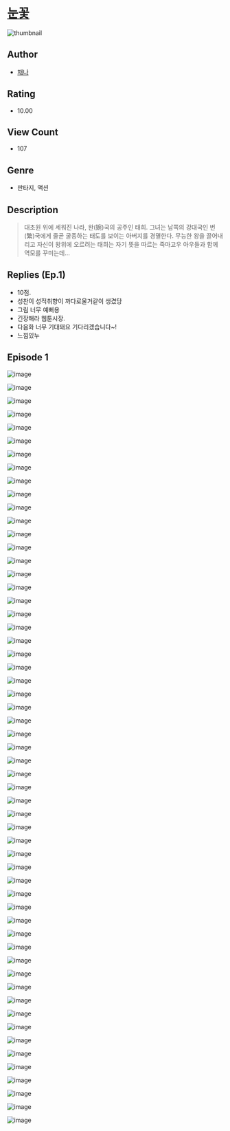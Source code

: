 # [눈꽃](https://comic.naver.com/challenge/list?titleId=811240)
![thumbnail](https://image-comic.pstatic.net/user_contents_data/challenge_comic/2023/05/25/364347/upload_7378695215628248116_480x623.jpeg)

## Author
- [채나](https://comic.naver.com/artistTitle?id=364347)

## Rating
- 10.00

## View Count
- 107

## Genre
- 판타지, 액션

## Description
> 대초원 위에 세워진 나라, 완(婉)국의 공주인 태희. 그녀는 남쪽의 강대국인 번(繁)국에게 줄곧 굴종하는 태도를 보이는 아버지를 경멸한다. 무능한 왕을 끌어내리고 자신이 왕위에 오르려는 태희는 자기 뜻을 따르는 죽마고우 아우들과 함께 역모를 꾸미는데...

## Replies (Ep.1)
- 10점.
- 성찬이 성적취향이 까다로울거같이 생겼당
- 그림 너무 예뻐용
- 긴장해라 웹툰시장.
- 다음화 너무 기대돼요 기다리겠습니다~!
- 느낌있누

## Episode 1
![image](https://image-comic.pstatic.net/user_contents_data/challenge_comic/2023/05/25/364347/upload_3991089999188157235.jpeg)

![image](https://image-comic.pstatic.net/user_contents_data/challenge_comic/2023/05/25/364347/upload_3977015343392514358.jpeg)

![image](https://image-comic.pstatic.net/user_contents_data/challenge_comic/2023/05/25/364347/upload_7219331110532362292.jpeg)

![image](https://image-comic.pstatic.net/user_contents_data/challenge_comic/2023/05/25/364347/upload_3486684629047653473.jpeg)

![image](https://image-comic.pstatic.net/user_contents_data/challenge_comic/2023/05/25/364347/upload_3559585569962538297.jpeg)

![image](https://image-comic.pstatic.net/user_contents_data/challenge_comic/2023/05/25/364347/upload_7076062340167448116.jpeg)

![image](https://image-comic.pstatic.net/user_contents_data/challenge_comic/2023/05/25/364347/upload_3702294469747487330.jpeg)

![image](https://image-comic.pstatic.net/user_contents_data/challenge_comic/2023/05/25/364347/upload_3703708445173965881.jpeg)

![image](https://image-comic.pstatic.net/user_contents_data/challenge_comic/2023/05/25/364347/upload_3761692500916713780.jpeg)

![image](https://image-comic.pstatic.net/user_contents_data/challenge_comic/2023/05/25/364347/upload_4134925910575101794.jpeg)

![image](https://image-comic.pstatic.net/user_contents_data/challenge_comic/2023/05/25/364347/upload_3977302135475168305.jpeg)

![image](https://image-comic.pstatic.net/user_contents_data/challenge_comic/2023/05/25/364347/upload_4063762408482825526.jpeg)

![image](https://image-comic.pstatic.net/user_contents_data/challenge_comic/2023/05/25/364347/upload_3558184778478268516.jpeg)

![image](https://image-comic.pstatic.net/user_contents_data/challenge_comic/2023/05/25/364347/upload_3689064049904399160.jpeg)

![image](https://image-comic.pstatic.net/user_contents_data/challenge_comic/2023/05/25/364347/upload_4050483610798875490.jpeg)

![image](https://image-comic.pstatic.net/user_contents_data/challenge_comic/2023/05/25/364347/upload_3703194080749236530.jpeg)

![image](https://image-comic.pstatic.net/user_contents_data/challenge_comic/2023/05/25/364347/upload_4123382349153330534.jpeg)

![image](https://image-comic.pstatic.net/user_contents_data/challenge_comic/2023/05/25/364347/upload_3630520562614690104.jpeg)

![image](https://image-comic.pstatic.net/user_contents_data/challenge_comic/2023/05/25/364347/upload_3486405563514304056.jpeg)

![image](https://image-comic.pstatic.net/user_contents_data/challenge_comic/2023/05/25/364347/upload_3906085866219778361.jpeg)

![image](https://image-comic.pstatic.net/user_contents_data/challenge_comic/2023/05/25/364347/upload_3846973720176518244.jpeg)

![image](https://image-comic.pstatic.net/user_contents_data/challenge_comic/2023/05/25/364347/upload_7149576980402680116.jpeg)

![image](https://image-comic.pstatic.net/user_contents_data/challenge_comic/2023/05/25/364347/upload_7305456754756236595.jpeg)

![image](https://image-comic.pstatic.net/user_contents_data/challenge_comic/2023/05/25/364347/upload_7003716884620142135.jpeg)

![image](https://image-comic.pstatic.net/user_contents_data/challenge_comic/2023/05/25/364347/upload_7292230733700097381.jpeg)

![image](https://image-comic.pstatic.net/user_contents_data/challenge_comic/2023/05/25/364347/upload_4135764842222073446.jpeg)

![image](https://image-comic.pstatic.net/user_contents_data/challenge_comic/2023/05/25/364347/upload_7004282935425839410.jpeg)

![image](https://image-comic.pstatic.net/user_contents_data/challenge_comic/2023/05/25/364347/upload_3559592149852304227.jpeg)

![image](https://image-comic.pstatic.net/user_contents_data/challenge_comic/2023/05/25/364347/upload_3976733872713982818.jpeg)

![image](https://image-comic.pstatic.net/user_contents_data/challenge_comic/2023/05/25/364347/upload_3906083461004747364.jpeg)

![image](https://image-comic.pstatic.net/user_contents_data/challenge_comic/2023/05/25/364347/upload_3918470541843247666.jpeg)

![image](https://image-comic.pstatic.net/user_contents_data/challenge_comic/2023/05/25/364347/upload_7221913854725665842.jpeg)

![image](https://image-comic.pstatic.net/user_contents_data/challenge_comic/2023/05/25/364347/upload_7233404854972331062.jpeg)

![image](https://image-comic.pstatic.net/user_contents_data/challenge_comic/2023/05/25/364347/upload_4135818726881977141.jpeg)

![image](https://image-comic.pstatic.net/user_contents_data/challenge_comic/2023/05/25/364347/upload_7363727550132139824.jpeg)

![image](https://image-comic.pstatic.net/user_contents_data/challenge_comic/2023/05/25/364347/upload_3559078699396719153.jpeg)

![image](https://image-comic.pstatic.net/user_contents_data/challenge_comic/2023/05/25/364347/upload_3991707936852566832.jpeg)

![image](https://image-comic.pstatic.net/user_contents_data/challenge_comic/2023/05/25/364347/upload_7162191677392106808.jpeg)

![image](https://image-comic.pstatic.net/user_contents_data/challenge_comic/2023/05/25/364347/upload_4050203240403592803.jpeg)

![image](https://image-comic.pstatic.net/user_contents_data/challenge_comic/2023/05/25/364347/upload_7162522445691763043.jpeg)

![image](https://image-comic.pstatic.net/user_contents_data/challenge_comic/2023/05/25/364347/upload_7077749184348184885.jpeg)

![image](https://image-comic.pstatic.net/user_contents_data/challenge_comic/2023/05/25/364347/upload_7017505628002595126.jpeg)

![image](https://image-comic.pstatic.net/user_contents_data/challenge_comic/2023/05/25/364347/upload_7292226322681902905.jpeg)

![image](https://image-comic.pstatic.net/user_contents_data/challenge_comic/2023/05/25/364347/upload_4122535523366809648.jpeg)

![image](https://image-comic.pstatic.net/user_contents_data/challenge_comic/2023/05/25/364347/upload_3487532369628771941.jpeg)

![image](https://image-comic.pstatic.net/user_contents_data/challenge_comic/2023/05/25/364347/upload_3703421469186076983.jpeg)

![image](https://image-comic.pstatic.net/user_contents_data/challenge_comic/2023/05/25/364347/upload_3688782773187065189.jpeg)

![image](https://image-comic.pstatic.net/user_contents_data/challenge_comic/2023/05/25/364347/upload_3558795020363380278.jpeg)

![image](https://image-comic.pstatic.net/user_contents_data/challenge_comic/2023/05/25/364347/upload_7147828542132740965.jpeg)

![image](https://image-comic.pstatic.net/user_contents_data/challenge_comic/2023/05/25/364347/upload_7364058507477411169.jpeg)

![image](https://image-comic.pstatic.net/user_contents_data/challenge_comic/2023/05/25/364347/upload_4134920601992507959.jpeg)

![image](https://image-comic.pstatic.net/user_contents_data/challenge_comic/2023/05/25/364347/upload_3990812930847683633.jpeg)

![image](https://image-comic.pstatic.net/user_contents_data/challenge_comic/2023/05/25/364347/upload_4135490170392883255.jpeg)

![image](https://image-comic.pstatic.net/user_contents_data/challenge_comic/2023/05/25/364347/upload_3761409725333856824.jpeg)

![image](https://image-comic.pstatic.net/user_contents_data/challenge_comic/2023/05/25/364347/upload_3616731564960068402.jpeg)

![image](https://image-comic.pstatic.net/user_contents_data/challenge_comic/2023/05/25/364347/upload_7377849703279912037.jpeg)

![image](https://image-comic.pstatic.net/user_contents_data/challenge_comic/2023/05/25/364347/upload_7149293310680838711.jpeg)
